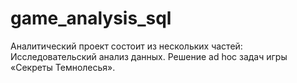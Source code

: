 # game_analysis_sql
Аналитический проект состоит из нескольких частей:
  Исследовательский анализ данных.
  Решение ad hoc задач игры «Секреты Темнолесья».
